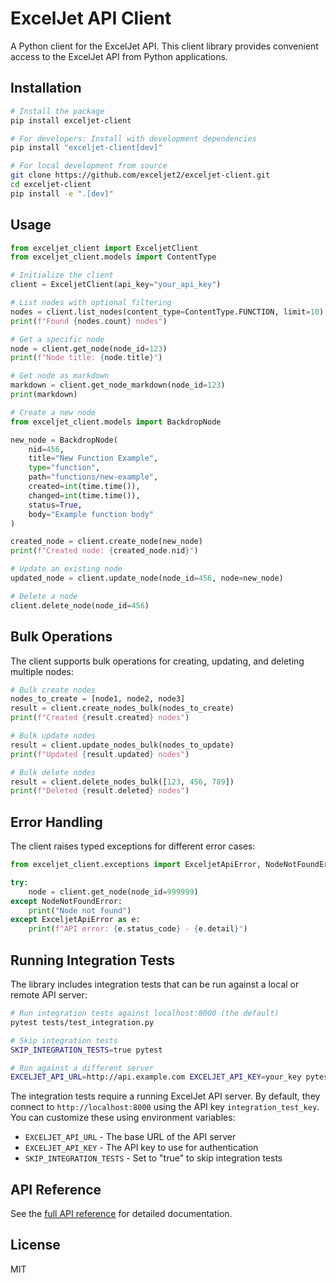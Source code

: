 # ExcelJet API Client

A Python client for the ExcelJet API. This client library provides convenient access to the ExcelJet API from Python applications.

## Installation

```bash
# Install the package
pip install exceljet-client

# For developers: Install with development dependencies
pip install "exceljet-client[dev]"

# For local development from source
git clone https://github.com/exceljet2/exceljet-client.git
cd exceljet-client
pip install -e ".[dev]"
```

## Usage

```python
from exceljet_client import ExceljetClient
from exceljet_client.models import ContentType

# Initialize the client
client = ExceljetClient(api_key="your_api_key")

# List nodes with optional filtering
nodes = client.list_nodes(content_type=ContentType.FUNCTION, limit=10)
print(f"Found {nodes.count} nodes")

# Get a specific node
node = client.get_node(node_id=123)
print(f"Node title: {node.title}")

# Get node as markdown
markdown = client.get_node_markdown(node_id=123)
print(markdown)

# Create a new node
from exceljet_client.models import BackdropNode

new_node = BackdropNode(
    nid=456,
    title="New Function Example",
    type="function",
    path="functions/new-example",
    created=int(time.time()),
    changed=int(time.time()),
    status=True,
    body="Example function body"
)

created_node = client.create_node(new_node)
print(f"Created node: {created_node.nid}")

# Update an existing node
updated_node = client.update_node(node_id=456, node=new_node)

# Delete a node
client.delete_node(node_id=456)
```

## Bulk Operations

The client supports bulk operations for creating, updating, and deleting multiple nodes:

```python
# Bulk create nodes
nodes_to_create = [node1, node2, node3]
result = client.create_nodes_bulk(nodes_to_create)
print(f"Created {result.created} nodes")

# Bulk update nodes
result = client.update_nodes_bulk(nodes_to_update)
print(f"Updated {result.updated} nodes")

# Bulk delete nodes
result = client.delete_nodes_bulk([123, 456, 789])
print(f"Deleted {result.deleted} nodes")
```

## Error Handling

The client raises typed exceptions for different error cases:

```python
from exceljet_client.exceptions import ExceljetApiError, NodeNotFoundError

try:
    node = client.get_node(node_id=999999)
except NodeNotFoundError:
    print("Node not found")
except ExceljetApiError as e:
    print(f"API error: {e.status_code} - {e.detail}")
```

## Running Integration Tests

The library includes integration tests that can be run against a local or remote API server:

```bash
# Run integration tests against localhost:8000 (the default)
pytest tests/test_integration.py

# Skip integration tests
SKIP_INTEGRATION_TESTS=true pytest 

# Run against a different server
EXCELJET_API_URL=http://api.example.com EXCELJET_API_KEY=your_key pytest tests/test_integration.py
```

The integration tests require a running ExcelJet API server. By default, they connect to `http://localhost:8000` using the API key `integration_test_key`. You can customize these using environment variables:

- `EXCELJET_API_URL` - The base URL of the API server
- `EXCELJET_API_KEY` - The API key to use for authentication
- `SKIP_INTEGRATION_TESTS` - Set to "true" to skip integration tests

## API Reference

See the [full API reference](https://docs.exceljet.com/api) for detailed documentation.

## License

MIT 